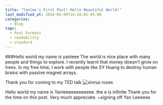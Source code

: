 ```yaml
---
title: "Yanlee's First Post! Hello Beautiful World!"
last_modified_at: 2016-03-09T16:20:02-05:00
categories:
  - Blog
tags:
  - Post Formats
  - readability
  - standard
---
```



###Hello world my name is yanleee
The world is nice place with many people and things to explore. I recently learnt that money doesn't grow on trees. In my free time, I work with people
like SY Huang to destroy human brains with passive magnet arrays.

Thank you for coming to my TED talk
![xinrus roses]({{https://yanleee0217.github.io/yanlee.github.io/}}{{https://yanleee0217.github.io/yanlee.github.io/}}/assets/roses.png)

Hello world my name is Yanleeeeeeeeeeee. the e is infinite
Thank you for the time on this post. Very much appreciate.
~signing off
Yan Leeeeee